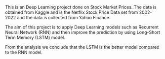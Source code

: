 This is an Deep Learning project done on Stock Market Prices. The data is obtained from Kaggle and is the Netflix Stock Price Data set from 2002-2022 and the data is collected from Yahoo Finance.

The aim of this project is to apply Deep Learning models such as Recurrent Neural Network (RNN) and then improve the prediction by using Long-Short Term Memory (LSTM) model.

From the analysis we conclude that the LSTM is the better model compared to the RNN model.
